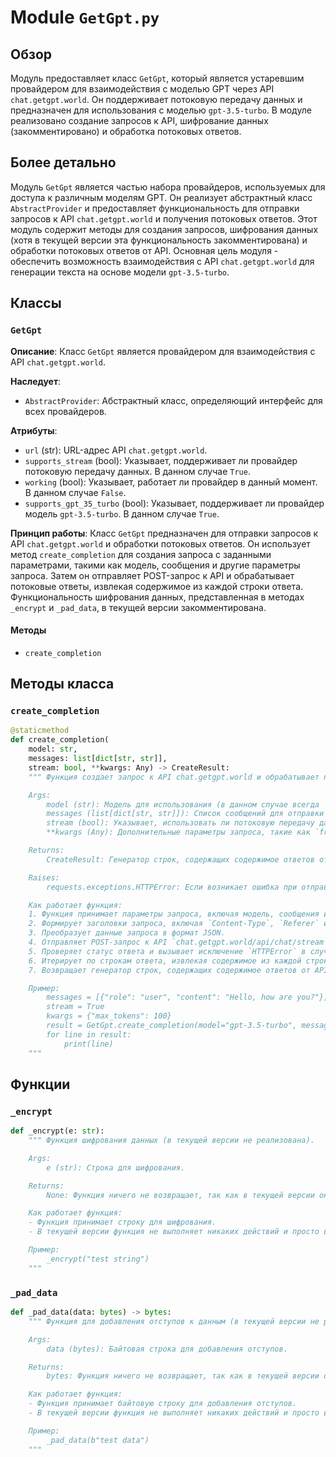 # Module `GetGpt.py`

## Обзор

Модуль предоставляет класс `GetGpt`, который является устаревшим провайдером для взаимодействия с моделью GPT через API `chat.getgpt.world`. Он поддерживает потоковую передачу данных и предназначен для использования с моделью `gpt-3.5-turbo`.
В модуле реализовано создание запросов к API, шифрование данных (закомментировано) и обработка потоковых ответов.

## Более детально

Модуль `GetGpt` является частью набора провайдеров, используемых для доступа к различным моделям GPT. Он реализует абстрактный класс `AbstractProvider` и предоставляет функциональность для отправки запросов к API `chat.getgpt.world` и получения потоковых ответов.
Этот модуль содержит методы для создания запросов, шифрования данных (хотя в текущей версии эта функциональность закомментирована) и обработки потоковых ответов от API.
Основная цель модуля - обеспечить возможность взаимодействия с API `chat.getgpt.world` для генерации текста на основе модели `gpt-3.5-turbo`.

## Классы

### `GetGpt`

**Описание**: Класс `GetGpt` является провайдером для взаимодействия с API `chat.getgpt.world`.

**Наследует**:
- `AbstractProvider`: Абстрактный класс, определяющий интерфейс для всех провайдеров.

**Атрибуты**:
- `url` (str): URL-адрес API `chat.getgpt.world`.
- `supports_stream` (bool): Указывает, поддерживает ли провайдер потоковую передачу данных. В данном случае `True`.
- `working` (bool): Указывает, работает ли провайдер в данный момент. В данном случае `False`.
- `supports_gpt_35_turbo` (bool): Указывает, поддерживает ли провайдер модель `gpt-3.5-turbo`. В данном случае `True`.

**Принцип работы**:
Класс `GetGpt` предназначен для отправки запросов к API `chat.getgpt.world` и обработки потоковых ответов. Он использует метод `create_completion` для создания запроса с заданными параметрами, такими как модель, сообщения и другие параметры запроса.
Затем он отправляет POST-запрос к API и обрабатывает потоковые ответы, извлекая содержимое из каждой строки ответа.
Функциональность шифрования данных, представленная в методах `_encrypt` и `_pad_data`, в текущей версии закомментирована.

#### Методы

- `create_completion`

## Методы класса

### `create_completion`

```python
@staticmethod
def create_completion(
    model: str,
    messages: list[dict[str, str]],
    stream: bool, **kwargs: Any) -> CreateResult:
    """ Функция создает запрос к API chat.getgpt.world и обрабатывает потоковые ответы.

    Args:
        model (str): Модель для использования (в данном случае всегда `gpt-3.5-turbo`).
        messages (list[dict[str, str]]): Список сообщений для отправки в API.
        stream (bool): Указывает, использовать ли потоковую передачу данных.
        **kwargs (Any): Дополнительные параметры запроса, такие как `frequency_penalty`, `max_tokens`, `presence_penalty`, `temperature`, `top_p`.

    Returns:
        CreateResult: Генератор строк, содержащих содержимое ответов от API.

    Raises:
        requests.exceptions.HTTPError: Если возникает ошибка при отправке запроса к API.

    Как работает функция:
    1. Функция принимает параметры запроса, включая модель, сообщения и другие параметры.
    2. Формирует заголовки запроса, включая `Content-Type`, `Referer` и `user-agent`.
    3. Преобразует данные запроса в формат JSON.
    4. Отправляет POST-запрос к API `chat.getgpt.world/api/chat/stream` с использованием библиотеки `requests`.
    5. Проверяет статус ответа и вызывает исключение `HTTPError` в случае ошибки.
    6. Итерирует по строкам ответа, извлекая содержимое из каждой строки.
    7. Возвращает генератор строк, содержащих содержимое ответов от API.

    Пример:
        messages = [{"role": "user", "content": "Hello, how are you?"}]
        stream = True
        kwargs = {"max_tokens": 100}
        result = GetGpt.create_completion(model="gpt-3.5-turbo", messages=messages, stream=stream, **kwargs)
        for line in result:
            print(line)
    """
```

## Функции

### `_encrypt`

```python
def _encrypt(e: str):
    """ Функция шифрования данных (в текущей версии не реализована).

    Args:
        e (str): Строка для шифрования.

    Returns:
        None: Функция ничего не возвращает, так как в текущей версии она не реализована.

    Как работает функция:
    - Функция принимает строку для шифрования.
    - В текущей версии функция не выполняет никаких действий и просто возвращает `None`.

    Пример:
        _encrypt("test string")
    """
```

### `_pad_data`

```python
def _pad_data(data: bytes) -> bytes:
    """ Функция для добавления отступов к данным (в текущей версии не реализована).

    Args:
        data (bytes): Байтовая строка для добавления отступов.

    Returns:
        bytes: Функция ничего не возвращает, так как в текущей версии она не реализована.

    Как работает функция:
    - Функция принимает байтовую строку для добавления отступов.
    - В текущей версии функция не выполняет никаких действий и просто возвращает `None`.

    Пример:
        _pad_data(b"test data")
    """